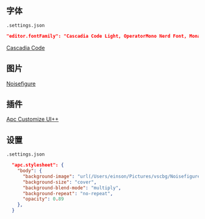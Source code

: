 

## 字体
`.settings.json`
```json
"editor.fontFamily": "Cascadia Code Light, OperatorMono Nerd Font, Monaco, 'Courier New', monospace",
```

[Cascadia Code](https://github.com/microsoft/cascadia-code/releases)


## 图片
[Noisefigure](./assets//Noisefigure.png)


## 插件
[Apc Customize UI++](https://marketplace.visualstudio.com/items?itemName=drcika.apc-extension)

## 设置
`.settings.json`
```json
  "apc.stylesheet": {
    "body": {
      "background-image": "url(/Users/einson/Pictures/vscbg/Noisefigure.png), linear-gradient(to top,rgba(0, 0, 0, 0.6), rgba(0, 0, 0, 0.2))",
      "background-size": "cover",
      "background-blend-mode": "multiply",
      "background-repeat": "no-repeat",
      "opacity": 0.89
    },
  }
```
